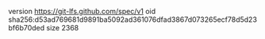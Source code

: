 version https://git-lfs.github.com/spec/v1
oid sha256:d53ad769681d9891ba5092ad361076dfad3867d073265ecf78d5d23bf6b70ded
size 2368
